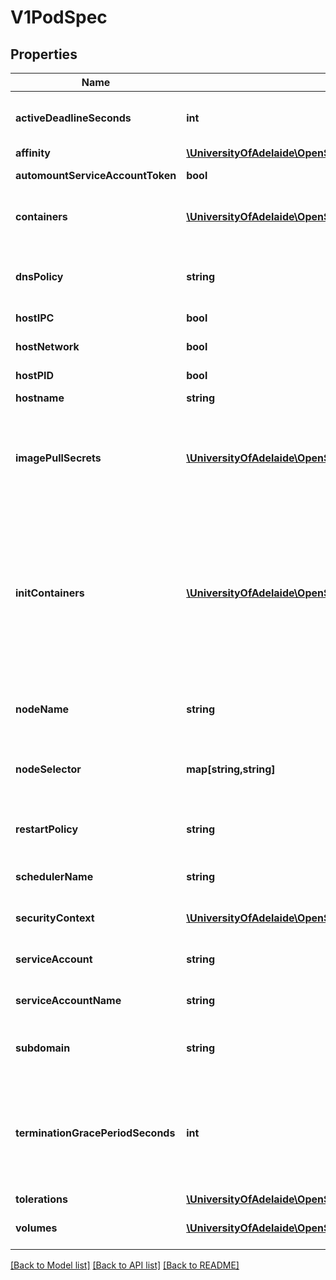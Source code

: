 # V1PodSpec

## Properties
Name | Type | Description | Notes
------------ | ------------- | ------------- | -------------
**activeDeadlineSeconds** | **int** | Optional duration in seconds the pod may be active on the node relative to StartTime before the system will actively try to mark it failed and kill associated containers. Value must be a positive integer. | [optional] 
**affinity** | [**\UniversityOfAdelaide\OpenShift\Model\V1Affinity**](V1Affinity.md) | If specified, the pod&#39;s scheduling constraints | [optional] 
**automountServiceAccountToken** | **bool** | AutomountServiceAccountToken indicates whether a service account token should be automatically mounted. | [optional] 
**containers** | [**\UniversityOfAdelaide\OpenShift\Model\V1Container[]**](V1Container.md) | List of containers belonging to the pod. Containers cannot currently be added or removed. There must be at least one container in a Pod. Cannot be updated. More info: http://kubernetes.io/docs/user-guide/containers | 
**dnsPolicy** | **string** | Set DNS policy for containers within the pod. One of &#39;ClusterFirstWithHostNet&#39;, &#39;ClusterFirst&#39; or &#39;Default&#39;. Defaults to \&quot;ClusterFirst\&quot;. To have DNS options set along with hostNetwork, you have to specify DNS policy explicitly to &#39;ClusterFirstWithHostNet&#39;. | [optional] 
**hostIPC** | **bool** | Use the host&#39;s ipc namespace. Optional: Default to false. | [optional] 
**hostNetwork** | **bool** | Host networking requested for this pod. Use the host&#39;s network namespace. If this option is set, the ports that will be used must be specified. Default to false. | [optional] 
**hostPID** | **bool** | Use the host&#39;s pid namespace. Optional: Default to false. | [optional] 
**hostname** | **string** | Specifies the hostname of the Pod If not specified, the pod&#39;s hostname will be set to a system-defined value. | [optional] 
**imagePullSecrets** | [**\UniversityOfAdelaide\OpenShift\Model\V1LocalObjectReference[]**](V1LocalObjectReference.md) | ImagePullSecrets is an optional list of references to secrets in the same namespace to use for pulling any of the images used by this PodSpec. If specified, these secrets will be passed to individual puller implementations for them to use. For example, in the case of docker, only DockerConfig type secrets are honored. More info: http://kubernetes.io/docs/user-guide/images#specifying-imagepullsecrets-on-a-pod | [optional] 
**initContainers** | [**\UniversityOfAdelaide\OpenShift\Model\V1Container[]**](V1Container.md) | List of initialization containers belonging to the pod. Init containers are executed in order prior to containers being started. If any init container fails, the pod is considered to have failed and is handled according to its restartPolicy. The name for an init container or normal container must be unique among all containers. Init containers may not have Lifecycle actions, Readiness probes, or Liveness probes. The resourceRequirements of an init container are taken into account during scheduling by finding the highest request/limit for each resource type, and then using the max of of that value or the sum of the normal containers. Limits are applied to init containers in a similar fashion. Init containers cannot currently be added or removed. Cannot be updated. More info: http://kubernetes.io/docs/user-guide/containers | [optional] 
**nodeName** | **string** | NodeName is a request to schedule this pod onto a specific node. If it is non-empty, the scheduler simply schedules this pod onto that node, assuming that it fits resource requirements. | [optional] 
**nodeSelector** | **map[string,string]** | NodeSelector is a selector which must be true for the pod to fit on a node. Selector which must match a node&#39;s labels for the pod to be scheduled on that node. More info: http://kubernetes.io/docs/user-guide/node-selection/README | [optional] 
**restartPolicy** | **string** | Restart policy for all containers within the pod. One of Always, OnFailure, Never. Default to Always. More info: http://kubernetes.io/docs/user-guide/pod-states#restartpolicy | [optional] 
**schedulerName** | **string** | If specified, the pod will be dispatched by specified scheduler. If not specified, the pod will be dispatched by default scheduler. | [optional] 
**securityContext** | [**\UniversityOfAdelaide\OpenShift\Model\V1PodSecurityContext**](V1PodSecurityContext.md) | SecurityContext holds pod-level security attributes and common container settings. Optional: Defaults to empty.  See type description for default values of each field. | [optional] 
**serviceAccount** | **string** | DeprecatedServiceAccount is a depreciated alias for ServiceAccountName. Deprecated: Use serviceAccountName instead. | [optional] 
**serviceAccountName** | **string** | ServiceAccountName is the name of the ServiceAccount to use to run this pod. More info: http://releases.k8s.io/HEAD/docs/design/service_accounts.md | [optional] 
**subdomain** | **string** | If specified, the fully qualified Pod hostname will be \&quot;&lt;hostname&gt;.&lt;subdomain&gt;.&lt;pod namespace&gt;.svc.&lt;cluster domain&gt;\&quot;. If not specified, the pod will not have a domainname at all. | [optional] 
**terminationGracePeriodSeconds** | **int** | Optional duration in seconds the pod needs to terminate gracefully. May be decreased in delete request. Value must be non-negative integer. The value zero indicates delete immediately. If this value is nil, the default grace period will be used instead. The grace period is the duration in seconds after the processes running in the pod are sent a termination signal and the time when the processes are forcibly halted with a kill signal. Set this value longer than the expected cleanup time for your process. Defaults to 30 seconds. | [optional] 
**tolerations** | [**\UniversityOfAdelaide\OpenShift\Model\V1Toleration[]**](V1Toleration.md) | If specified, the pod&#39;s tolerations. | [optional] 
**volumes** | [**\UniversityOfAdelaide\OpenShift\Model\V1Volume[]**](V1Volume.md) | List of volumes that can be mounted by containers belonging to the pod. More info: http://kubernetes.io/docs/user-guide/volumes | [optional] 

[[Back to Model list]](../README.md#documentation-for-models) [[Back to API list]](../README.md#documentation-for-api-endpoints) [[Back to README]](../README.md)



